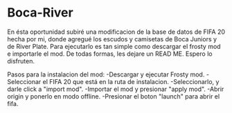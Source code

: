 # Boca-River
En ésta oportunidad subiré una modificacion de la base de datos de FIFA 20 hecha por mi, donde agregué los escudos y camisetas de Boca Juniors y de River Plate. Para ejecutarlo es tan simple como descargar el frosty mod e importarle el mod. De todas formas, les dejare un READ ME. Espero lo disfruten.


Pasos para la instalacion del mod:
  -Descargar y ejecutar Frosty mod.
  -Seleccionar el FIFA 20 que está en la ruta de instalacion.
  -Seleccionarlo, y darle click a "import mod".
  -Importar el mod y presionar "apply mod".
  -Abrir origin y ponerlo en modo offline.
  -Presionar el boton "launch" para abrir el fifa.
